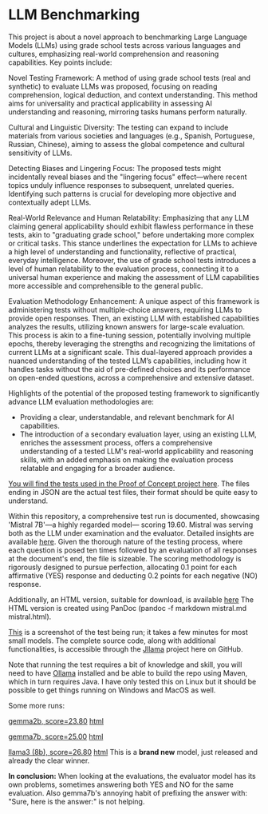# LLM Benchmarking

This project is about a novel approach to benchmarking Large Language Models (LLMs) using grade school tests across various languages and cultures, emphasizing real-world comprehension and reasoning capabilities. Key points include:

Novel Testing Framework: A method of using grade school tests (real and synthetic) to evaluate LLMs was proposed, focusing on reading comprehension, logical deduction, and context understanding. This method aims for universality and practical applicability in assessing AI understanding and reasoning, mirroring tasks humans perform naturally.

Cultural and Linguistic Diversity: The testing can expand to include materials from various societies and languages (e.g., Spanish, Portuguese, Russian, Chinese), aiming to assess the global competence and cultural sensitivity of LLMs.

Detecting Biases and Lingering Focus: The proposed tests might incidentally reveal biases and the "lingering focus" effect—where recent topics unduly influence responses to subsequent, unrelated queries. Identifying such patterns is crucial for developing more objective and contextually adept LLMs.

Real-World Relevance and Human Relatability: Emphasizing that any LLM claiming general applicability should exhibit flawless performance in these tests, akin to "graduating grade school," before undertaking more complex or critical tasks. This stance underlines the expectation for LLMs to achieve a high level of understanding and functionality, reflective of practical, everyday intelligence. Moreover, the use of grade school tests introduces a level of human relatability to the evaluation process, connecting it to a universal human experience and making the assessment of LLM capabilities more accessible and comprehensible to the general public.

Evaluation Methodology Enhancement: A unique aspect of this framework is administering tests without multiple-choice answers, requiring LLMs to provide open responses. Then, an existing LLM with established capabilities analyzes the results, utilizing known answers for large-scale evaluation. This process is akin to a fine-tuning session, potentially involving multiple epochs, thereby leveraging the strengths and recognizing the limitations of current LLMs at a significant scale. This dual-layered approach provides a nuanced understanding of the tested LLM’s capabilities, including how it handles tasks without the aid of pre-defined choices and its performance on open-ended questions, across a comprehensive and extensive dataset.

Highlights of the potential of the proposed testing framework to significantly advance LLM evaluation methodologies are:
- Providing a clear, understandable, and relevant benchmark for AI capabilities.
- The introduction of a secondary evaluation layer, using an existing LLM, enriches the assessment process, offers a comprehensive understanding of a tested LLM's real-world applicability and reasoning skills, with an added emphasis on making the evaluation process relatable and engaging for a broader audience.

[You will find the tests used in the Proof of Concept project here](https://github.com/Walter-Stroebel/Jllama/tree/main/src/main/resources). The files ending in JSON are the actual test files, their format should be quite easy to understand.

Within this repository, a comprehensive test run is documented, showcasing 'Mistral 7B'—a highly regarded model— scoring 19.60. Mistral was serving both as the LLM under examination and the evaluator. Detailed insights are available [here](mistral.md). 
Given the thorough nature of the testing process, where each question is posed ten times followed by an evaluation of all responses at the document's end, the file is sizeable.
The scoring methodology is rigorously designed to pursue perfection, allocating 0.1 point for each affirmative (YES) response and deducting 0.2 points for each negative (NO) response.

Additionally, an HTML version, suitable for download, is available [here](mistral.html)
The HTML version is created using PanDoc (pandoc -f markdown mistral.md mistral.html).

[This](running.png) is a screenshot of the test being run; it takes a few minutes for most small models. The complete source code, along with additional functionalities, is accessible through the [Jllama](https://github.com/Walter-Stroebel/Jllama) project here on GitHub.

Note that running the test requires a bit of knowledge and skill, you will need to have [Ollama](https://github.com/ollama/ollama) installed and be able to build the repo using Maven, which in turn requires Java.
I have only tested this on Linux but it should be possible to get things running on Windows and MacOS as well.

Some more runs:

[gemma2b, score=23.80](gemma2b.md) [html](gemma2b.html)

[gemma7b, score=25.00](gemma7b.md) [html](gemma7b.html)

[llama3 (8b), score=26.80](llama3.md) [html](llama3.html)
This is a **brand new** model, just released and already the clear winner.

**In conclusion:** When looking at the evaluations, the evaluator model has its own problems, sometimes answering both YES and NO for the same evaluation. Also gemma7b's annoying habit of prefixing the answer with: "Sure, here is the answer:" is not helping.
